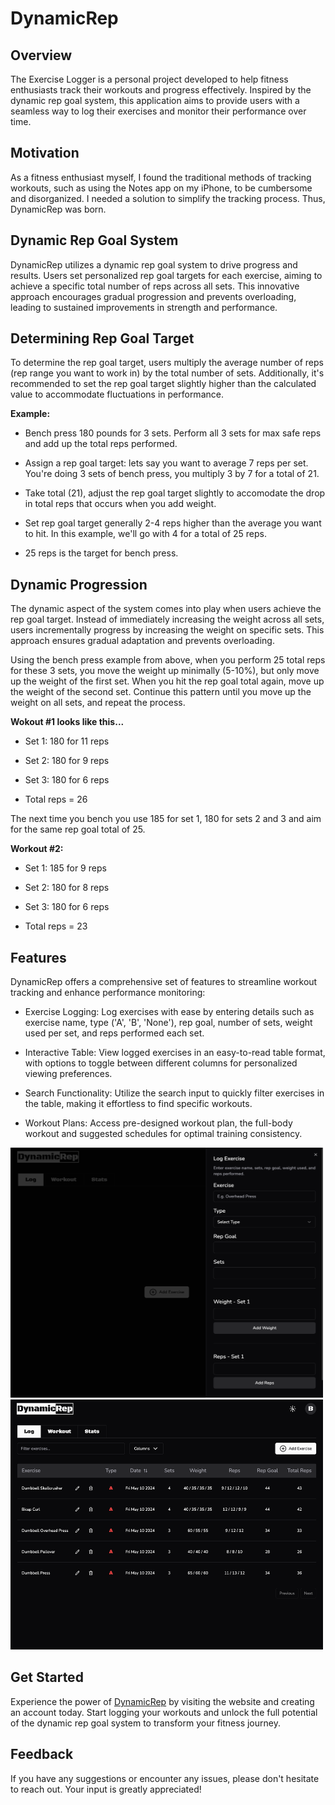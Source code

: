 # DynamicRep

## Overview

The Exercise Logger is a personal project developed to help fitness enthusiasts track their workouts and progress effectively. Inspired by the dynamic rep goal system, this application aims to provide users with a seamless way to log their exercises and monitor their performance over time.

## Motivation

As a fitness enthusiast myself, I found the traditional methods of tracking workouts, such as using the Notes app on my iPhone, to be cumbersome and disorganized. I needed a solution to simplify the tracking process. Thus, DynamicRep was born.

## Dynamic Rep Goal System

DynamicRep utilizes a dynamic rep goal system to drive progress and results. Users set personalized rep goal targets for each exercise, aiming to achieve a specific total number of reps across all sets. This innovative approach encourages gradual progression and prevents overloading, leading to sustained improvements in strength and performance.

## Determining Rep Goal Target

To determine the rep goal target, users multiply the average number of reps (rep range you want to work in) by the total number of sets. Additionally, it's recommended to set the rep goal target slightly higher than the calculated value to accommodate fluctuations in performance.

**Example:**

- Bench press 180 pounds for 3 sets. Perform all 3 sets for max safe reps and add up the total reps performed.

- Assign a rep goal target: lets say you want to average 7 reps per set. You're doing 3 sets of bench press, you multiply 3 by 7 for a total of 21.

- Take total (21), adjust the rep goal target slightly to accomodate the drop in total reps that occurs when you add weight.

- Set rep goal target generally 2-4 reps higher than the average you want to hit. In this example, we'll go with 4 for a total of 25 reps.

- 25 reps is the target for bench press.

## Dynamic Progression

The dynamic aspect of the system comes into play when users achieve the rep goal target. Instead of immediately increasing the weight across all sets, users incrementally progress by increasing the weight on specific sets. This approach ensures gradual adaptation and prevents overloading.

Using the bench press example from above, when you perform 25 total reps for these 3 sets, you move the weight up minimally (5-10%), but only move up the weight of the first set. When you hit the rep goal total again, move up the weight of the second set. Continue this pattern until you move up the weight on all sets, and repeat the process.

**Wokout #1 looks like this...**

- Set 1: 180 for 11 reps

- Set 2: 180 for 9 reps
- Set 3: 180 for 6 reps
- Total reps = 26

The next time you bench you use 185 for set 1, 180 for sets 2 and 3 and aim for the same rep goal total of 25.

**Workout #2:**

- Set 1: 185 for 9 reps

- Set 2: 180 for 8 reps
- Set 3: 180 for 6 reps
- Total reps = 23

## Features

DynamicRep offers a comprehensive set of features to streamline workout tracking and enhance performance monitoring:

- Exercise Logging: Log exercises with ease by entering details such as exercise name, type ('A', 'B', 'None'), rep goal, number of sets, weight used per set, and reps performed each set.

- Interactive Table: View logged exercises in an easy-to-read table format, with options to toggle between different columns for personalized viewing preferences.

- Search Functionality: Utilize the search input to quickly filter exercises in the table, making it effortless to find specific workouts.

- Workout Plans: Access pre-designed workout plan, the full-body workout and suggested schedules for optimal training consistency.

<img src="screenshots/dr-log-form.png" alt="DynamicRep log form" width="500" height="400">
<img src="screenshots/dr-table.png" alt="DynamicRep log table" width="500" height="400">

## Get Started

Experience the power of [DynamicRep]() by visiting the website and creating an account today. Start logging your workouts and unlock the full potential of the dynamic rep goal system to transform your fitness journey.

## Feedback

If you have any suggestions or encounter any issues, please don't hesitate to reach out. Your input is greatly appreciated!
